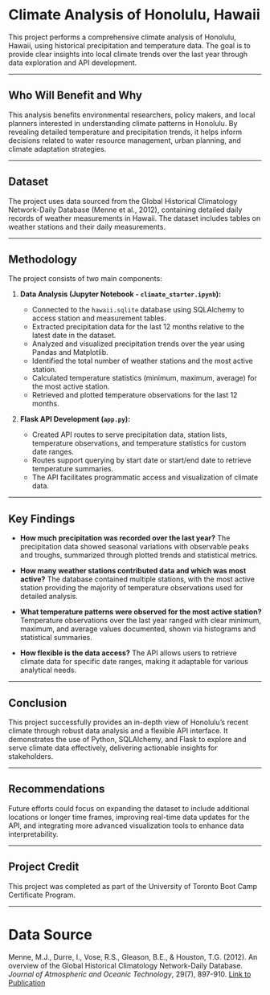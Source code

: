 # Climate Analysis of Honolulu, Hawaii

This project performs a comprehensive climate analysis of Honolulu, Hawaii, using historical precipitation and temperature data. The goal is to provide clear insights into local climate trends over the last year through data exploration and API development.

---

## Who Will Benefit and Why

This analysis benefits environmental researchers, policy makers, and local planners interested in understanding climate patterns in Honolulu. By revealing detailed temperature and precipitation trends, it helps inform decisions related to water resource management, urban planning, and climate adaptation strategies.

---

## Dataset

The project uses data sourced from the Global Historical Climatology Network-Daily Database (Menne et al., 2012), containing detailed daily records of weather measurements in Hawaii. The dataset includes tables on weather stations and their daily measurements.

---

## Methodology

The project consists of two main components:

1. **Data Analysis (Jupyter Notebook - `climate_starter.ipynb`):**

   * Connected to the `hawaii.sqlite` database using SQLAlchemy to access station and measurement tables.
   * Extracted precipitation data for the last 12 months relative to the latest date in the dataset.
   * Analyzed and visualized precipitation trends over the year using Pandas and Matplotlib.
   * Identified the total number of weather stations and the most active station.
   * Calculated temperature statistics (minimum, maximum, average) for the most active station.
   * Retrieved and plotted temperature observations for the last 12 months.

2. **Flask API Development (`app.py`):**

   * Created API routes to serve precipitation data, station lists, temperature observations, and temperature statistics for custom date ranges.
   * Routes support querying by start date or start/end date to retrieve temperature summaries.
   * The API facilitates programmatic access and visualization of climate data.

---

## Key Findings

* **How much precipitation was recorded over the last year?**
  The precipitation data showed seasonal variations with observable peaks and troughs, summarized through plotted trends and statistical metrics.

* **How many weather stations contributed data and which was most active?**
  The database contained multiple stations, with the most active station providing the majority of temperature observations used for detailed analysis.

* **What temperature patterns were observed for the most active station?**
  Temperature observations over the last year ranged with clear minimum, maximum, and average values documented, shown via histograms and statistical summaries.

* **How flexible is the data access?**
  The API allows users to retrieve climate data for specific date ranges, making it adaptable for various analytical needs.

---

## Conclusion

This project successfully provides an in-depth view of Honolulu’s recent climate through robust data analysis and a flexible API interface. It demonstrates the use of Python, SQLAlchemy, and Flask to explore and serve climate data effectively, delivering actionable insights for stakeholders.

---

## Recommendations

Future efforts could focus on expanding the dataset to include additional locations or longer time frames, improving real-time data updates for the API, and integrating more advanced visualization tools to enhance data interpretability.

---

## Project Credit

This project was completed as part of the University of Toronto Boot Camp Certificate Program.

---

# Data Source

Menne, M.J., Durre, I., Vose, R.S., Gleason, B.E., & Houston, T.G. (2012). An overview of the Global Historical Climatology Network-Daily Database. *Journal of Atmospheric and Oceanic Technology*, 29(7), 897-910.
[Link to Publication](https://journals.ametsoc.org/view/journals/atot/29/7/jtech-d-11-00103_1.xml)
